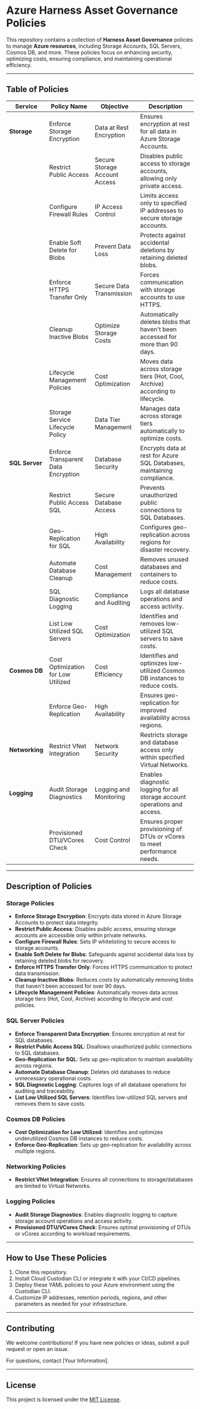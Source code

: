 # Azure Harness Asset Governance Policies

This repository contains a collection of **Harness Asset Governance** policies to manage **Azure resources**, including Storage Accounts, SQL Servers, Cosmos DB, and more. These policies focus on enhancing security, optimizing costs, ensuring compliance, and maintaining operational efficiency.

---

## Table of Policies

| **Service**   | **Policy Name**                        | **Objective**                    | **Description**                                                                 |
|---------------|---------------------------------------|---------------------------------|-----------------------------------------------------------------------------|
| **Storage**    | Enforce Storage Encryption          | Data at Rest Encryption         | Ensures encryption at rest for all data in Azure Storage Accounts.            |
|               | Restrict Public Access              | Secure Storage Account Access  | Disables public access to storage accounts, allowing only private access.   |
|               | Configure Firewall Rules             | IP Access Control                | Limits access only to specified IP addresses to secure storage accounts.    |
|               | Enable Soft Delete for Blobs        | Prevent Data Loss               | Protects against accidental deletions by retaining deleted blobs.            |
|               | Enforce HTTPS Transfer Only         | Secure Data Transmission        | Forces communication with storage accounts to use HTTPS.                    |
|               | Cleanup Inactive Blobs              | Optimize Storage Costs          | Automatically deletes blobs that haven't been accessed for more than 90 days. |
|               | Lifecycle Management Policies        | Cost Optimization               | Moves data across storage tiers (Hot, Cool, Archive) according to lifecycle.  |
|               | Storage Service Lifecycle Policy     | Data Tier Management             | Manages data across storage tiers automatically to optimize costs.          |
| **SQL Server** | Enforce Transparent Data Encryption  | Database Security                | Encrypts data at rest for Azure SQL Databases, maintaining compliance.      |
|               | Restrict Public Access SQL          | Secure Database Access          | Prevents unauthorized public connections to SQL Databases.                 |
|               | Geo-Replication for SQL              | High Availability                | Configures geo-replication across regions for disaster recovery.           |
|               | Automate Database Cleanup           | Cost Management                 | Removes unused databases and containers to reduce costs.                    |
|               | SQL Diagnostic Logging               | Compliance and Auditing         | Logs all database operations and access activity.                           |
|               | List Low Utilized SQL Servers       | Cost Optimization               | Identifies and removes low-utilized SQL servers to save costs.             |
| **Cosmos DB**  | Cost Optimization for Low Utilized  | Cost Efficiency                 | Identifies and optimizes low-utilized Cosmos DB instances to reduce costs.   |
|               | Enforce Geo-Replication             | High Availability                | Ensures geo-replication for improved availability across regions.          |
| **Networking** | Restrict VNet Integration           | Network Security                | Restricts storage and database access only within specified Virtual Networks.|
| **Logging**    | Audit Storage Diagnostics            | Logging and Monitoring          | Enables diagnostic logging for all storage account operations and access.    |
|               | Provisioned DTU/VCores Check       | Cost Control                    | Ensures proper provisioning of DTUs or vCores to meet performance needs.    |

---

## Description of Policies

### **Storage Policies**
- **Enforce Storage Encryption**: Encrypts data stored in Azure Storage Accounts to protect data integrity.
- **Restrict Public Access**: Disables public access, ensuring storage accounts are accessible only within private networks.
- **Configure Firewall Rules**: Sets IP whitelisting to secure access to storage accounts.
- **Enable Soft Delete for Blobs**: Safeguards against accidental data loss by retaining deleted blobs for recovery.
- **Enforce HTTPS Transfer Only**: Forces HTTPS communication to protect data transmission.
- **Cleanup Inactive Blobs**: Reduces costs by automatically removing blobs that haven't been accessed for over 90 days.
- **Lifecycle Management Policies**: Automatically moves data across storage tiers (Hot, Cool, Archive) according to lifecycle and cost policies.

### **SQL Server Policies**
- **Enforce Transparent Data Encryption**: Ensures encryption at rest for SQL databases.
- **Restrict Public Access SQL**: Disallows unauthorized public connections to SQL databases.
- **Geo-Replication for SQL**: Sets up geo-replication to maintain availability across regions.
- **Automate Database Cleanup**: Deletes old databases to reduce unnecessary operational costs.
- **SQL Diagnostic Logging**: Captures logs of all database operations for auditing and traceability.
- **List Low Utilized SQL Servers**: Identifies low-utilized SQL servers and removes them to save costs.

### **Cosmos DB Policies**
- **Cost Optimization for Low Utilized**: Identifies and optimizes underutilized Cosmos DB instances to reduce costs.
- **Enforce Geo-Replication**: Sets up geo-replication for availability across multiple regions.

### **Networking Policies**
- **Restrict VNet Integration**: Ensures all connections to storage/databases are limited to Virtual Networks.

### **Logging Policies**
- **Audit Storage Diagnostics**: Enables diagnostic logging to capture storage account operations and access activity.
- **Provisioned DTU/VCores Check**: Ensures optimal provisioning of DTUs or vCores according to workload requirements.

---

## How to Use These Policies
1. Clone this repository.
2. Install Cloud Custodian CLI or integrate it with your CI/CD pipelines.
3. Deploy these YAML policies to your Azure environment using the Custodian CLI.
4. Customize IP addresses, retention periods, regions, and other parameters as needed for your infrastructure.

---

## Contributing
We welcome contributions! If you have new policies or ideas, submit a pull request or open an issue.

For questions, contact [Your Information].

---

## License
This project is licensed under the [MIT License](https://opensource.org/licenses/MIT).
